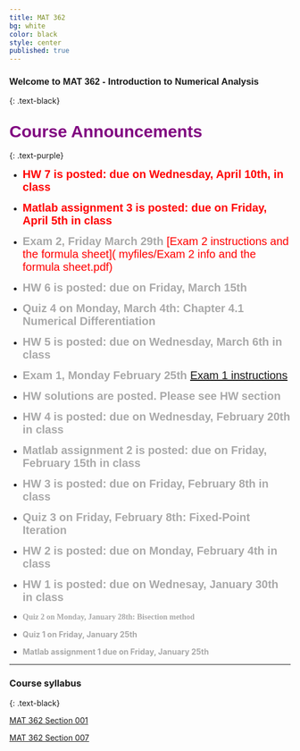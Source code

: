 ```yaml
---
title: MAT 362
bg: white
color: black
style: center
published: true
---
```



### **<span style="font-family:'Titillium Web', sans-serif">Welcome to MAT 362 - Introduction to Numerical Analysis</span>**
{: .text-black}

<span class="fa-stack subtlecircle" style="font-size:80px;ont-family:'Titillium Web', sans-serif; background:rgba(255,166,0,0.1)">
  <i class="fa fa-circle fa-stack-2x text-white"></i>
  <i class="fa fa-university fa-stack-1x text-blue"></i>
</span>



## **<span style="color:purple;font-family:'Titillium Web', sans-serif; font-size:30px;font-weight:Regular;"> Course Announcements </span>**
{: .text-purple}

 - **<span style="color:Red;font-family:'Titillium Web', sans-serif; font-size:20px;font-weight:Regular;">  HW 7 is posted: due on Wednesday, April 10th, in class </span>** 
 - **<span style="color:Red;font-family:'Titillium Web', sans-serif; font-size:20px;font-weight:Regular;">  Matlab assignment 3 is posted: due on Friday, April 5th in class </span>**
  - **<span style="color:DarkGray;font-family:'Titillium Web', sans-serif; font-size:20px;font-weight:Regular;"> Exam 2, Friday March 29th </span>**  <span style="color:red;font-family:'Titillium Web', sans-serif; font-size:20px;font-weight:Regular;"> [Exam 2 instructions and the formula sheet]( myfiles/Exam 2 info and the formula sheet.pdf)</span>

 - **<span style="color:DarkGray;font-family:'Titillium Web', sans-serif; font-size:20px;font-weight:Regular;">  HW 6 is posted: due on Friday, March 15th </span>**
 - **<span style="color:DarkGray;font-family:'Titillium Web', sans-serif; font-size:20px;font-weight:Regular;"> Quiz 4 on Monday, March 4th: Chapter 4.1 Numerical Differentiation  </span>**
 - **<span style="color:DarkGray;font-family:'Titillium Web', sans-serif; font-size:20px;font-weight:Regular;">  HW 5 is posted: due on Wednesday, March 6th in class </span>**
 - **<span style="color:DarkGray;font-family:'Titillium Web', sans-serif; font-size:20px;font-weight:Regular;"> Exam 1, Monday February 25th </span>**  <span style="color:red;font-family:'Titillium Web', sans-serif; font-size:20px;font-weight:Regular;"> [Exam 1 instructions]( myfiles/Exam1_review.pdf)</span>
  - **<span style="color:DarkGray;font-family:'Titillium Web', sans-serif; font-size:20px;font-weight:Regular;"> HW solutions are posted. Please see HW section </span>**
 - **<span style="color:DarkGray;font-family:'Titillium Web', sans-serif; font-size:20px;font-weight:Regular;">  HW 4 is posted: due on Wednesday, February 20th in class </span>**
 - **<span style="color:DarkGray;font-family:'Titillium Web', sans-serif; font-size:20px;font-weight:Regular;">  Matlab assignment 2 is posted: due on Friday, February 15th in class </span>**
 - **<span style="color:DarkGray;font-family:'Titillium Web', sans-serif; font-size:20px;font-weight:Regular;">  HW 3 is posted: due on Friday, February 8th in class </span>**
 - **<span style="color:DarkGray;font-family:'Titillium Web', sans-serif; font-size:20px;font-weight:Regular;"> Quiz 3 on Friday, February 8th: Fixed-Point Iteration </span>**
 - **<span style="color:DarkGray;font-family:'Titillium Web', sans-serif; font-size:20px;font-weight:Regular;"> HW 2 is posted: due on Monday, February 4th in class </span>**
 - **<span style="color:DarkGray;font-family:'Titillium Web', sans-serif; font-size:20px;font-weight:Regular;"> HW 1 is posted: due on Wednesay, January 30th in class </span>**
 - **<span style="color:DarkGray;font-family:Georgia;"> Quiz 2 on Monday, January 28th: Bisection method </span>**
 - **<span style="color:DarkGray;"> Quiz 1 on Friday, January 25th </span>**
 - **<span style="color:DarkGray;"> Matlab assignment 1 due on Friday, January 25th </span>**


 
 
------

### **Course syllabus**
{: .text-black}

[MAT 362 Section 001]( myfiles/MAT_362_Spring2019_sec001_final.pdf)

[MAT 362 Section 007]( myfiles/MAT_362_Spring2019_sec007_final.pdf)
